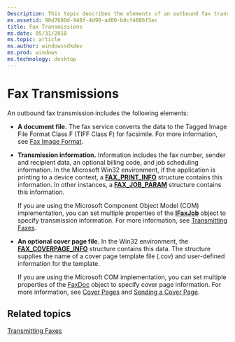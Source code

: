 ```yaml
---
Description: This topic describes the elements of an outbound fax transmission.
ms.assetid: 90d7680d-948f-4d90-ad00-b0cf4886f5ec
title: Fax Transmissions
ms.date: 05/31/2018
ms.topic: article
ms.author: windowssdkdev
ms.prod: windows
ms.technology: desktop
---
```


# Fax Transmissions

An outbound fax transmission includes the following elements:

-   **A document file.** The fax service converts the data to the Tagged Image File Format Class F (TIFF Class F) for facsimile. For more information, see [Fax Image Format](-mfax-fax-image-format.md).

-   **Transmission information.** Information includes the fax number, sender and recipient data, an optional billing code, and job scheduling information. In the Microsoft Win32 environment, if the application is printing to a device context, a [**FAX\_PRINT\_INFO**](/windows/previous-versions/Winfax/ns-winfax-_fax_print_infoa?branch=master) structure contains this information. In other instances, a [**FAX\_JOB\_PARAM**](/windows/previous-versions/Winfax/ns-winfax-_fax_job_parama?branch=master) structure contains this information.

    If you are using the Microsoft Component Object Model (COM) implementation, you can set multiple properties of the [**IFaxJob**](/windows/previous-versions/Faxcom/nn-faxcom-ifaxjob?branch=master) object to specify transmission information. For more information, see [Transmitting Faxes](-mfax-transmitting-faxes.md).

-   **An optional cover page file.** In the Win32 environment, the [**FAX\_COVERPAGE\_INFO**](/windows/previous-versions/Winfax/ns-winfax-_fax_coverpage_infoa?branch=master) structure contains this data. The structure supplies the name of a cover page template file (.cov) and user-defined information for the template.

    If you are using the Microsoft COM implementation, you can set multiple properties of the [FaxDoc](-mfax-faxdoc.md) object to specify cover page information. For more information, see [Cover Pages](-mfax-cover-pages.md) and [Sending a Cover Page](-mfax-sending-a-cover-page.md).

## Related topics

<dl> <dt>

[Transmitting Faxes](-mfax-transmitting-faxes.md)
</dt> </dl>

 

 



